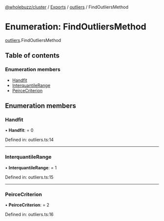 [@wholebuzz/cluster](../README.md) / [Exports](../modules.md) / [outliers](../modules/outliers.md) / FindOutliersMethod

# Enumeration: FindOutliersMethod

[outliers](../modules/outliers.md).FindOutliersMethod

## Table of contents

### Enumeration members

- [Handfit](outliers.findoutliersmethod.md#handfit)
- [InterquantileRange](outliers.findoutliersmethod.md#interquantilerange)
- [PeirceCriterion](outliers.findoutliersmethod.md#peircecriterion)

## Enumeration members

### Handfit

• **Handfit**: = 0

Defined in: outliers.ts:14

___

### InterquantileRange

• **InterquantileRange**: = 1

Defined in: outliers.ts:15

___

### PeirceCriterion

• **PeirceCriterion**: = 2

Defined in: outliers.ts:16
